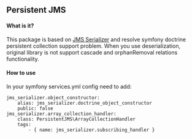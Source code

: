 ## Persistent JMS
#### What is it?
This package is based on [JMS Serializer](https://github.com/schmittjoh/serializer) and resolve symfony doctrine persistent collection support problem. 
When you use deserialization, original library is not support cascade and orphanRemoval relations functionality.
#### How to use
In your symfony services.yml config need to add:
```
jms_serializer.object_constructor:
    alias: jms_serializer.doctrine_object_constructor
    public: false
jms_serializer.array_collection_handler:
    class: PersistentJMS\ArrayCollectionHandler
    tags:
        - { name: jms_serializer.subscribing_handler }
```